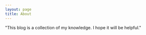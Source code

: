 ```yaml
---
layout: page
title: About
---
```

"This blog is a collection of my knowledge. I hope it will be helpful."

